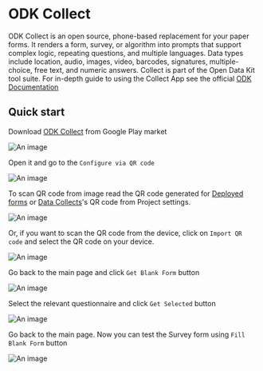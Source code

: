 # ODK Collect

ODK Collect is an open source, phone-based replacement for your paper forms. It renders a form, survey, or algorithm into prompts that support complex logic, repeating questions, and multiple languages. Data types include location, audio, images, video, barcodes, signatures, multiple-choice, free text, and numeric answers. Collect is part of the Open Data Kit tool suite. For in-depth guide to using the Collect App see the official [ODK Documentation](https://docs.getodk.org/collect-using/)

## Quick start

Download [ODK Collect](https://play.google.com/store/apps/details?id=org.odk.collect.android&hl=en) from Google Play market 

![An image](./img/collect_gplay.png)

Open it and go to the `Configure via QR code`

![An image](./img/collect_menu.png)

To scan QR code from image read the QR code generated for [Deployed forms](/guide/12-test-form.html#submit-test-data.md) or [Data Collects](/guide/20-data-collectors.md)'s QR code from Project settings.

![An image](./img/collect_qrcode.png)

Or, if you want to scan the QR code from the device, click on `Import QR code` and select the QR code on your device.

![An image](./img/collect_fmanage.png)

Go back to the main page and click `Get Blank Form` button

![An image](./img/collect_main.png)

Select the relevant questionnaire and click `Get Selected` button

![An image](./img/collect_form.png)

Go back to the main page. Now you can test the Survey form using `Fill Blank Form` button

![An image](./img/fill_form.png)